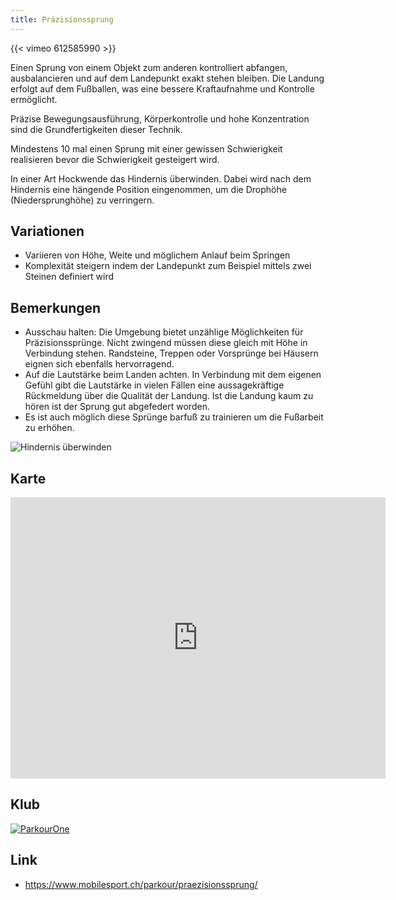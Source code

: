 ```yaml
---
title: Präzisionssprung
---
```



{{< vimeo 612585990 >}}

Einen Sprung von einem Objekt zum anderen kontrolliert abfangen, ausbalancieren und auf dem Landepunkt exakt stehen bleiben. Die Landung erfolgt auf dem Fußballen, was eine bessere Kraftaufnahme und Kontrolle ermöglicht.
 
Präzise Bewegungsausführung, Körperkontrolle und hohe Konzentration sind die Grundfertigkeiten dieser Technik.
 
Mindestens 10 mal einen Sprung mit einer gewissen Schwierigkeit realisieren bevor die Schwierigkeit gesteigert wird.

In einer Art Hockwende das Hindernis überwinden. Dabei wird nach dem Hindernis eine hängende Position eingenommen, um die Drophöhe (Niedersprunghöhe) zu verringern. 


## Variationen

- Variieren von Höhe, Weite und möglichem Anlauf beim Springen
- Komplexität steigern indem der Landepunkt zum Beispiel mittels zwei Steinen definiert wird

## Bemerkungen

- Ausschau halten: Die Umgebung bietet unzählige Möglichkeiten für Präzisionssprünge. Nicht zwingend müssen diese gleich mit Höhe in Verbindung stehen. Randsteine, Treppen oder Vorsprünge bei Häusern eignen sich ebenfalls hervorragend.
- Auf die Lautstärke beim Landen achten. In Verbindung mit dem eigenen Gefühl gibt die Lautstärke in vielen Fällen eine aussagekräftige Rückmeldung über die Qualität der Landung. Ist die Landung kaum zu hören ist der Sprung gut abgefedert worden.
- Es ist auch möglich diese Sprünge barfuß zu trainieren um die Fußarbeit zu erhöhen.

![Hindernis überwinden](/img/3.jpg)

## Karte

<iframe src="https://www.google.com/maps/embed?pb=!1m16!1m12!1m3!1d1011.2427366735956!2d7.2474320001688035!3d47.13482897164818!2m3!1f0!2f0!3f0!3m2!1i1024!2i768!4f13.1!2m1!1spalais%20des%20congr%C3%A8s%20bienne!5e1!3m2!1sfr!2sch!4v1632914335011!5m2!1sfr!2sch" width="600" height="450" style="border:0;" allowfullscreen="" loading="lazy"></iframe>

## Klub

<a href="https://schweiz.parkourone.com/" target="_blank"><img class="logo" src="/img/parkour.jpg" alt="ParkourOne"></a>

## Link

- https://www.mobilesport.ch/parkour/praezisionssprung/
